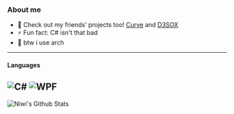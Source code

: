 ### About me
- 💬 Check out my friends’ projects too! [Curve](https://github.com/Curve) and [D3SOX](https://github.com/D3SOX)
- ⚡ Fun fact: C# isn't that bad
- 📝 btw i use arch
---

#### Languages
![C#](https://img.shields.io/badge/-C%23-green?style=for-the-badge&logo=c-sharp)
![WPF](https://img.shields.io/badge/-WPF-0C54C2?style=for-the-badge&logo=xaml)
---

<p>
  <img align="left" alt="Niwi's Github Stats" src="https://github-readme-stats.vercel.app/api?username=NiwiDieKiwi&show_icons=true&hide_border=true&theme=dark" />
</p>
